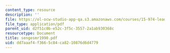 ```yaml
---
content_type: resource
description: ''
file: https://ol-ocw-studio-app-qa.s3.amazonaws.com/courses/15-974-leadership-lab-spring-2003/dd7aaaf4f3665c84ca8210876d6d4779_sengesmr1990.pdf
file_type: application/pdf
parent_uid: d2f51c0b-e52c-3f5c-3557-2a1ab930368c
resourcetype: Document
title: sengesmr1990.pdf
uid: dd7aaaf4-f366-5c84-ca82-10876d6d4779
---
```

